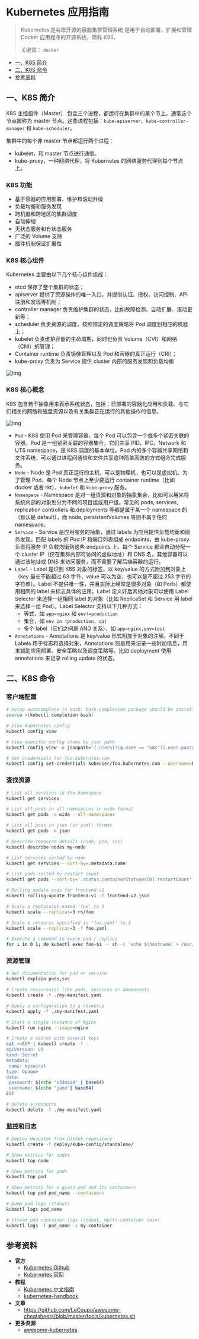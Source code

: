 # Kubernetes 应用指南

> Kubernetes 是谷歌开源的容器集群管理系统 是用于自动部署，扩展和管理 Docker 应用程序的开源系统，简称 K8S。
>
> 关键词： `docker`

<!-- TOC depthFrom:2 depthTo:2 -->

- [一、K8S 简介](#一k8s-简介)
- [二、K8S 命令](#二k8s-命令)
- [参考资料](#参考资料)

<!-- /TOC -->

## 一、K8S 简介

K8S 主控组件（Master） 包含三个进程，都运行在集群中的某个节上，通常这个节点被称为 master 节点。这些进程包括：`kube-apiserver`、`kube-controller-manager` 和 `kube-scheduler`。

集群中的每个非 master 节点都运行两个进程：

- kubelet，和 master 节点进行通信。
- kube-proxy，一种网络代理，将 Kubernetes 的网络服务代理到每个节点上。

### K8S 功能

- 基于容器的应用部署、维护和滚动升级
- 负载均衡和服务发现
- 跨机器和跨地区的集群调度
- 自动伸缩
- 无状态服务和有状态服务
- 广泛的 Volume 支持
- 插件机制保证扩展性

### K8S 核心组件

Kubernetes 主要由以下几个核心组件组成：

- etcd 保存了整个集群的状态；
- apiserver 提供了资源操作的唯一入口，并提供认证、授权、访问控制、API 注册和发现等机制；
- controller manager 负责维护集群的状态，比如故障检测、自动扩展、滚动更新等；
- scheduler 负责资源的调度，按照预定的调度策略将 Pod 调度到相应的机器上；
- kubelet 负责维护容器的生命周期，同时也负责 Volume（CVI）和网络（CNI）的管理；
- Container runtime 负责镜像管理以及 Pod 和容器的真正运行（CRI）；
- kube-proxy 负责为 Service 提供 cluster 内部的服务发现和负载均衡

![img](https://blobscdn.gitbook.com/v0/b/gitbook-28427.appspot.com/o/assets%2F-LDAOok5ngY4pc1lEDes%2F-LpOIkR-zouVcB8QsFj_%2F-LpOIpZIYxaDoF-FJMZk%2Farchitecture.png?generation=1569161437087842&alt=media)

### K8S 核心概念

K8S 包含若干抽象用来表示系统状态，包括：已部署的容器化应用和负载、与它们相关的网络和磁盘资源以及有关集群正在运行的其他操作的信息。

![img](http://dunwu.test.upcdn.net/cs/os/kubernetes/pod.svg!zp)

- `Pod` - K8S 使用 Pod 来管理容器，每个 Pod 可以包含一个或多个紧密关联的容器。Pod 是一组紧密关联的容器集合，它们共享 PID、IPC、Network 和 UTS namespace，是 K8S 调度的基本单位。Pod 内的多个容器共享网络和文件系统，可以通过进程间通信和文件共享这种简单高效的方式组合完成服务。
- `Node` - Node 是 Pod 真正运行的主机，可以是物理机，也可以是虚拟机。为了管理 Pod，每个 Node 节点上至少要运行 container runtime（比如 docker 或者 rkt）、`kubelet` 和 `kube-proxy` 服务。
- `Namespace` - Namespace 是对一组资源和对象的抽象集合，比如可以用来将系统内部的对象划分为不同的项目组或用户组。常见的 pods, services, replication controllers 和 deployments 等都是属于某一个 namespace 的（默认是 default），而 node, persistentVolumes 等则不属于任何 namespace。
- `Service` - Service 是应用服务的抽象，通过 labels 为应用提供负载均衡和服务发现。匹配 labels 的 Pod IP 和端口列表组成 endpoints，由 kube-proxy 负责将服务 IP 负载均衡到这些 endpoints 上。每个 Service 都会自动分配一个 cluster IP（仅在集群内部可访问的虚拟地址）和 DNS 名，其他容器可以通过该地址或 DNS 来访问服务，而不需要了解后端容器的运行。
- `Label` - Label 是识别 K8S 对象的标签，以 key/value 的方式附加到对象上（key 最长不能超过 63 字节，value 可以为空，也可以是不超过 253 字节的字符串）。Label 不提供唯一性，并且实际上经常是很多对象（如 Pods）都使用相同的 label 来标志具体的应用。Label 定义好后其他对象可以使用 Label Selector 来选择一组相同 label 的对象（比如 ReplicaSet 和 Service 用 label 来选择一组 Pod）。Label Selector 支持以下几种方式：
  - 等式，如 `app=nginx` 和 `env!=production`
  - 集合，如 `env in (production, qa)`
  - 多个 label（它们之间是 AND 关系），如 `app=nginx,env=test`
- `Annotations` - Annotations 是 key/value 形式附加于对象的注解。不同于 Labels 用于标志和选择对象，Annotations 则是用来记录一些附加信息，用来辅助应用部署、安全策略以及调度策略等。比如 deployment 使用 annotations 来记录 rolling update 的状态。

## 二、K8S 命令

### 客户端配置

```bash
# Setup autocomplete in bash; bash-completion package should be installed first
source <(kubectl completion bash)

# View Kubernetes config
kubectl config view

# View specific config items by json path
kubectl config view -o jsonpath='{.users[?(@.name == "k8s")].user.password}'

# Set credentials for foo.kuberntes.com
kubectl config set-credentials kubeuser/foo.kubernetes.com --username=kubeuser --password=kubepassword
```

### 查找资源

```bash
# List all services in the namespace
kubectl get services

# List all pods in all namespaces in wide format
kubectl get pods -o wide --all-namespaces

# List all pods in json (or yaml) format
kubectl get pods -o json

# Describe resource details (node, pod, svc)
kubectl describe nodes my-node

# List services sorted by name
kubectl get services --sort-by=.metadata.name

# List pods sorted by restart count
kubectl get pods --sort-by='.status.containerStatuses[0].restartCount'

# Rolling update pods for frontend-v1
kubectl rolling-update frontend-v1 -f frontend-v2.json

# Scale a replicaset named 'foo' to 3
kubectl scale --replicas=3 rs/foo

# Scale a resource specified in "foo.yaml" to 3
kubectl scale --replicas=3 -f foo.yaml

# Execute a command in every pod / replica
for i in 0 1; do kubectl exec foo-$i -- sh -c 'echo $(hostname) > /usr/share/nginx/html/index.html'; done
```

### 资源管理

```bash
# Get documentation for pod or service
kubectl explain pods,svc

# Create resource(s) like pods, services or daemonsets
kubectl create -f ./my-manifest.yaml

# Apply a configuration to a resource
kubectl apply -f ./my-manifest.yaml

# Start a single instance of Nginx
kubectl run nginx --image=nginx

# Create a secret with several keys
cat <<EOF | kubectl create -f -
apiVersion: v1
kind: Secret
metadata:
 name: mysecret
type: Opaque
data:
 password: $(echo "s33msi4" | base64)
 username: $(echo "jane"| base64)
EOF

# Delete a resource
kubectl delete -f ./my-manifest.yaml
```

### 监控和日志

```bash
# Deploy Heapster from Github repository
kubectl create -f deploy/kube-config/standalone/

# Show metrics for nodes
kubectl top node

# Show metrics for pods
kubectl top pod

# Show metrics for a given pod and its containers
kubectl top pod pod_name --containers

# Dump pod logs (stdout)
kubectl logs pod_name

# Stream pod container logs (stdout, multi-container case)
kubectl logs -f pod_name -c my-container
```

## 参考资料

- **官方**
  - [Kubernetes Github](https://github.com/kubernetes/kubernetes)
  - [Kubernetes 官网](https://kubernetes.io/)
- **教程**
  - [Kubernetes 中文指南](https://jimmysong.io/kubernetes-handbook/)
  - [kubernetes-handbook](https://github.com/rootsongjc/kubernetes-handbook)
- **文章**
  - https://github.com/LeCoupa/awesome-cheatsheets/blob/master/tools/kubernetes.sh
- **更多资源**
  - [awesome-kubernetes](https://github.com/ramitsurana/awesome-kubernetes)
